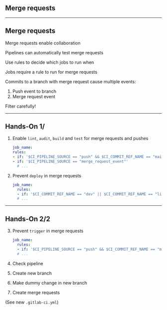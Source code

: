 <!-- .slide: id="gitlab_merge_requests" class="vertical-center" -->

<i class="fa-duotone fa-merge fa-8x fa-duotone-colors" style="float: right; color: grey;"></i>

## Merge requests

---

## Merge requests

Merge requests enable collaboration

Pipelines can automatically test merge requests [](https://docs.gitlab.com/ee/ci/pipelines/merge_request_pipelines.html)

Use rules [<i class="fa-solid fa-arrow-right-to-bracket"></i>](#/gitlab_rules) to decide which jobs to run when

Jobs require a rule to run for merge requests

Commits to a branch with merge request cause multiple events:

1. Push event to branch
1. Merge request event

Filter carefully!

---

## Hands-On 1/

1. Enable `lint`, `audit`, `build` and `test` for merge requests and pushes

    ```yaml
    job_name:
    rules:
    - if: '$CI_PIPELINE_SOURCE == "push" && $CI_COMMIT_REF_NAME == "main"'
    - if: '$CI_PIPELINE_SOURCE == "merge_request_event"'
      # ...
    ```

1. Prevent `deploy` in merge requests

    ```yaml
    job_name:
      rules:
      - if: '$CI_COMMIT_REF_NAME == "dev" || $CI_COMMIT_REF_NAME == "live"'
      # ...
    ```

---

## Hands-On 2/2

3. Prevent `trigger` in merge requests

    ```yaml
    job_name:
      rules:
      - if: '$CI_PIPELINE_SOURCE == "push" && $CI_COMMIT_REF_NAME == "main"'
      # ...
    ```

1. Check pipeline
1. Create new branch
1. Make dummy change in new branch
1. Create merge requests

(See new `.gitlab-ci.yml`)

